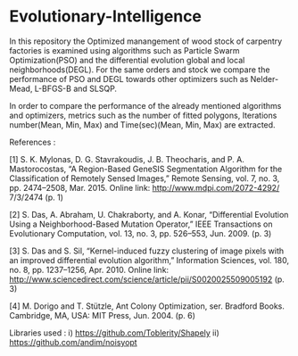 # Evolutionary-Intelligence
In this repository the Optimized manangement of wood stock of carpentry factories is examined using algorithms such as Particle Swarm Optimization(PSO) and the differential evolution global and local neighborhoods(DEGL). For the same orders and stock we compare the performance of PSO and DEGL towards other optimizers such as Nelder-Mead, L-BFGS-B and SLSQP.

In order to compare the performance of the already mentioned algorithms and optimizers, metrics such as the number of fitted polygons, Iterations number(Mean, Min, Max) and Time(sec)(Mean, Min, Max) are extracted.

References : 

[1] S. K. Mylonas, D. G. Stavrakoudis, J. B. Theocharis, and P. A. Mastorocostas, “A Region-Based GeneSIS Segmentation Algorithm for the Classification of Remotely Sensed Images,” Remote Sensing, vol. 7, no. 3, pp. 2474–2508, Mar. 2015. Online link: http://www.mdpi.com/2072-4292/ 7/3/2474 (p. 1)

[2] S. Das, A. Abraham, U. Chakraborty, and A. Konar, “Differential Evolution Using a Neighborhood-Based Mutation Operator,” IEEE Transactions on Evolutionary Computation, vol. 13, no. 3, pp. 526–553, Jun. 2009. (p. 3)

[3] S. Das and S. Sil, “Kernel-induced fuzzy clustering of image pixels with an improved differential evolution algorithm,” Information Sciences, vol. 180, no. 8, pp. 1237–1256, Apr. 2010. Online link: http://www.sciencedirect.com/science/article/pii/S0020025509005192 (p. 3)

[4] M. Dorigo and T. Stützle, Ant Colony Optimization, ser. Bradford Books. Cambridge, MA, USA: MIT Press, Jun. 2004. (p. 6)

Libraries used : 
i) https://github.com/Toblerity/Shapely
ii) https://github.com/andim/noisyopt
